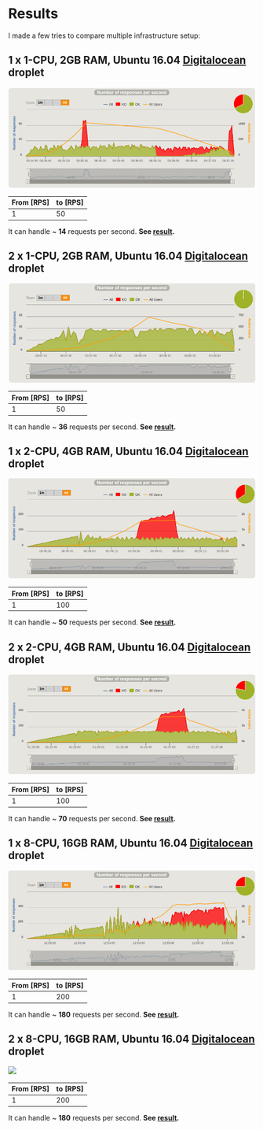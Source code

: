 # Results

I made a few tries to compare multiple infrastructure setup:

## 1 x 1-CPU, 2GB RAM, Ubuntu 16.04 [Digitalocean](https://www.digitalocean.com/) droplet

![](results/req-per-sec/1x-1-CPU-2GB-16.04-50-50.png)

| From [RPS] | to [RPS] |
|:-----------|:---------|
| 1          | 50       |

It can handle ~ **14** requests per second.
**See [result](https://htmlpreview.github.io/?https://github.com/lzakrzewski/stress-testing-sandbox/blob/master/doc/results/html/1x-1-CPU-2GB-16.04-50-50/index.html).**

## 2 x 1-CPU, 2GB RAM, Ubuntu 16.04 [Digitalocean](https://www.digitalocean.com/) droplet

![](results/req-per-sec/2x-1-CPU-2GB-16.04-50-50.png)

| From [RPS] | to [RPS] |
|:-----------|:---------|
| 1          | 50       |

It can handle ~ **36** requests per second.
**See [result](https://htmlpreview.github.io/?https://github.com/lzakrzewski/stress-testing-sandbox/blob/master/doc/results/html/2x-1-CPU-2GB-16.04-50-50/index.html).**

## 1 x 2-CPU, 4GB RAM, Ubuntu 16.04 [Digitalocean](https://www.digitalocean.com/) droplet

![](results/req-per-sec/1x-2-CPU-4GB-16.04-100-100.png)

| From [RPS] | to [RPS] |
|:-----------|:---------|
| 1          | 100      |

It can handle ~ **50** requests per second.
**See [result](https://htmlpreview.github.io/?https://github.com/lzakrzewski/stress-testing-sandbox/blob/master/doc/results/html/1x-2-CPU-4GB-16.04-100-100/index.html).**

## 2 x 2-CPU, 4GB RAM, Ubuntu 16.04 [Digitalocean](https://www.digitalocean.com/) droplet

![](results/req-per-sec/2x-2-CPU-4GB-16.04-100-100.png)

| From [RPS] | to [RPS] |
|:-----------|:---------|
| 1          | 100      |

It can handle ~ **70** requests per second.
**See [result](https://htmlpreview.github.io/?https://github.com/lzakrzewski/stress-testing-sandbox/blob/master/doc/results/html/2x-2-CPU-4GB-16.04-100-100/index.html).**

## 1 x 8-CPU, 16GB RAM, Ubuntu 16.04 [Digitalocean](https://www.digitalocean.com/) droplet

![](results/req-per-sec/1x-8-CPU-16GB-16.04-200-200.png)

| From [RPS] | to [RPS] |
|:-----------|:---------|
| 1          | 200      |

It can handle ~ **180** requests per second.
**See [result](https://htmlpreview.github.io/?https://github.com/lzakrzewski/stress-testing-sandbox/blob/master/doc/results/html/1x-8-CPU-16GB-16.04-200-200/index.html).**

## 2 x 8-CPU, 16GB RAM, Ubuntu 16.04 [Digitalocean](https://www.digitalocean.com/) droplet

![](results/req-per-sec/2x-8-CPU-16GB-16.04-200-200.png)

| From [RPS] | to [RPS] |
|:-----------|:---------|
| 1          | 200      |

It can handle ~ **180** requests per second.
**See [result](https://htmlpreview.github.io/?https://github.com/lzakrzewski/stress-testing-sandbox/blob/master/doc/results/html/2x-8-CPU-16GB-16.04-200-200/index.html).**